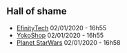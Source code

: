 ## Hall of shame
- [EfinityTech](https://www.efinitytech.com/) 02/01/2020 - 16h55
- [YokoShop](https://yokoshop.com/) 02/01/2020 - 16h55
- [Planet StarWars](https://www.planete-starwars.com/) 02/01/2020 - 16h58
